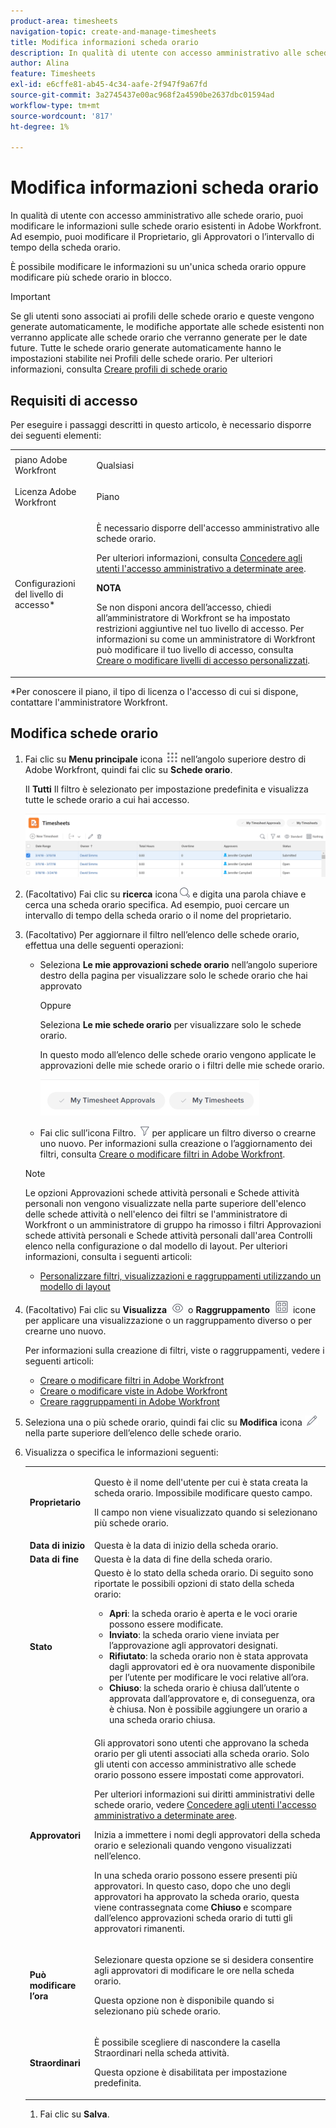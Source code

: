 ```yaml
---
product-area: timesheets
navigation-topic: create-and-manage-timesheets
title: Modifica informazioni scheda orario
description: In qualità di utente con accesso amministrativo alle schede orario, puoi modificare le informazioni sulle schede orario esistenti in Adobe Workfront. Ad esempio, puoi modificare il Proprietario, gli Approvatori o l’intervallo di tempo della scheda orario.
author: Alina
feature: Timesheets
exl-id: e6cffe81-ab45-4c34-aafe-2f947f9a67fd
source-git-commit: 3a2745437e00ac968f2a4590be2637dbc01594ad
workflow-type: tm+mt
source-wordcount: '817'
ht-degree: 1%

---
```


# Modifica informazioni scheda orario

In qualità di utente con accesso amministrativo alle schede orario, puoi modificare le informazioni sulle schede orario esistenti in Adobe Workfront. Ad esempio, puoi modificare il Proprietario, gli Approvatori o l’intervallo di tempo della scheda orario.

È possibile modificare le informazioni su un&#39;unica scheda orario oppure modificare più schede orario in blocco.

>[!IMPORTANT]
>
>Se gli utenti sono associati ai profili delle schede orario e queste vengono generate automaticamente, le modifiche apportate alle schede esistenti non verranno applicate alle schede orario che verranno generate per le date future. Tutte le schede orario generate automaticamente hanno le impostazioni stabilite nei Profili delle schede orario. Per ulteriori informazioni, consulta [Creare profili di schede orario](../create-and-manage-timesheets/create-timesheet-profiles.md)


## Requisiti di accesso

Per eseguire i passaggi descritti in questo articolo, è necessario disporre dei seguenti elementi:

<table style="table-layout:auto"> 
 <col> 
 <col> 
 <tbody> 
  <tr> 
   <td role="rowheader">piano Adobe Workfront</td> 
   <td> <p>Qualsiasi</p> </td> 
  </tr> 
  <tr> 
   <td role="rowheader">Licenza Adobe Workfront</td> 
   <td> <p>Piano </p> </td> 
  </tr> 
  <tr> 
   <td role="rowheader">Configurazioni del livello di accesso*</td> 
   <td> <p>È necessario disporre dell'accesso amministrativo alle schede orario. </p> <p>Per ulteriori informazioni, consulta <a href="../../administration-and-setup/add-users/configure-and-grant-access/grant-users-admin-access-certain-areas.md" class="MCXref xref">Concedere agli utenti l'accesso amministrativo a determinate aree</a>.</p> <p><b>NOTA</b>

Se non disponi ancora dell’accesso, chiedi all’amministratore di Workfront se ha impostato restrizioni aggiuntive nel tuo livello di accesso. Per informazioni su come un amministratore di Workfront può modificare il tuo livello di accesso, consulta <a href="../../administration-and-setup/add-users/configure-and-grant-access/create-modify-access-levels.md" class="MCXref xref">Creare o modificare livelli di accesso personalizzati</a>.</p> </td>
</tr> 
 </tbody> 
</table>

&#42;Per conoscere il piano, il tipo di licenza o l&#39;accesso di cui si dispone, contattare l&#39;amministratore Workfront.

## Modifica schede orario

1. Fai clic su **Menu principale** icona ![](assets/main-menu-icon.png) nell’angolo superiore destro di Adobe Workfront, quindi fai clic su **Schede orario**.

   Il **Tutti** Il filtro è selezionato per impostazione predefinita e visualizza tutte le schede orario a cui hai accesso.

   ![](assets/timesheet-list-one-timesheet-selected-nwe-350x70.png)

1. (Facoltativo) Fai clic su **ricerca** icona ![](assets/search-icon.png) e digita una parola chiave e cerca una scheda orario specifica. Ad esempio, puoi cercare un intervallo di tempo della scheda orario o il nome del proprietario.

1. (Facoltativo) Per aggiornare il filtro nell’elenco delle schede orario, effettua una delle seguenti operazioni:

   * Seleziona **Le mie approvazioni schede orario** nell’angolo superiore destro della pagina per visualizzare solo le schede orario che hai approvato

     Oppure

     Seleziona **Le mie schede orario** per visualizzare solo le schede orario.

     In questo modo all’elenco delle schede orario vengono applicate le approvazioni delle mie schede orario o i filtri delle mie schede orario.

     ![](assets/my-timesheet-approvals-my-timesheets-pills-on-timesheets-list-nwe-350x58.png)

   * Fai clic sull’icona Filtro. ![](assets/filter-nwepng.png) per applicare un filtro diverso o crearne uno nuovo. Per informazioni sulla creazione o l’aggiornamento dei filtri, consulta [Creare o modificare filtri in Adobe Workfront](../../reports-and-dashboards/reports/reporting-elements/create-filters.md).

   >[!NOTE]
   >
   >Le opzioni Approvazioni schede attività personali e Schede attività personali non vengono visualizzate nella parte superiore dell&#39;elenco delle schede attività o nell&#39;elenco dei filtri se l&#39;amministratore di Workfront o un amministratore di gruppo ha rimosso i filtri Approvazioni schede attività personali e Schede attività personali dall&#39;area Controlli elenco nella configurazione o dal modello di layout. Per ulteriori informazioni, consulta i seguenti articoli:
   >
   >   
   >   
   * [Personalizzare filtri, visualizzazioni e raggruppamenti utilizzando un modello di layout](../../administration-and-setup/customize-workfront/use-layout-templates/customize-fvg-list-controls-layout-template.md)
   >   
   >

1. (Facoltativo) Fai clic su **Visualizza** ![](assets/view-icon.png) o **Raggruppamento** ![](assets/grouping.png) icone per applicare una visualizzazione o un raggruppamento diverso o per crearne uno nuovo.

   Per informazioni sulla creazione di filtri, viste o raggruppamenti, vedere i seguenti articoli:

   * [Creare o modificare filtri in Adobe Workfront](../../reports-and-dashboards/reports/reporting-elements/create-filters.md)
   * [Creare o modificare viste in Adobe Workfront](../../reports-and-dashboards/reports/reporting-elements/create-edit-views.md)
   * [Creare raggruppamenti in Adobe Workfront](../../reports-and-dashboards/reports/reporting-elements/create-groupings.md)

1. Seleziona una o più schede orario, quindi fai clic su **Modifica** icona ![](assets/edit-icon.png) nella parte superiore dell’elenco delle schede orario.
1. Visualizza o specifica le informazioni seguenti:

   <table style="table-layout:auto"> 
    <col> 
    <col> 
    <tbody> 
     <tr> 
      <td role="rowheader"><strong>Proprietario</strong> </td> 
      <td> <p>Questo è il nome dell'utente per cui è stata creata la scheda orario. Impossibile modificare questo campo. </p> <p>Il campo non viene visualizzato quando si selezionano più schede orario. </p> </td> 
     </tr> 
     <tr> 
      <td role="rowheader"><strong>Data di inizio</strong> </td> 
      <td>Questa è la data di inizio della scheda orario.</td> 
     </tr> 
     <tr> 
      <td role="rowheader"><strong>Data di fine</strong> </td> 
      <td> Questa è la data di fine della scheda orario.</td> 
     </tr>
<tr> 
      <td role="rowheader"><strong>Stato</strong> </td> 
      <td> Questo è lo stato della scheda orario.
      Di seguito sono riportate le possibili opzioni di stato della scheda orario: 
      <ul><li><b>Apri</b>: la scheda orario è aperta e le voci orarie possono essere modificate.</li>
      <li><b>Inviato</b>: la scheda orario viene inviata per l’approvazione agli approvatori designati.</li>
      <li><b>Rifiutato</b>: la scheda orario non è stata approvata dagli approvatori ed è ora nuovamente disponibile per l’utente per modificare le voci relative all’ora.</li>
      <li><b>Chiuso</b>: la scheda orario è chiusa dall’utente o approvata dall’approvatore e, di conseguenza, ora è chiusa. Non è possibile aggiungere un orario a una scheda orario chiusa.</li>
   </td> 
     </tr> 
     <tr> 
      <td role="rowheader"><strong>Approvatori</strong> </td> 
      <td> <p>Gli approvatori sono utenti che approvano la scheda orario per gli utenti associati alla scheda orario. Solo gli utenti con accesso amministrativo alle schede orario possono essere impostati come approvatori. </p> <p>Per ulteriori informazioni sui diritti amministrativi delle schede orario, vedere <a href="../../administration-and-setup/add-users/configure-and-grant-access/grant-users-admin-access-certain-areas.md" class="MCXref xref">Concedere agli utenti l'accesso amministrativo a determinate aree</a>.</p> <p>Inizia a immettere i nomi degli approvatori della scheda orario e selezionali quando vengono visualizzati nell’elenco.</p> <p>In una scheda orario possono essere presenti più approvatori. In questo caso, dopo che uno degli approvatori ha approvato la scheda orario, questa viene contrassegnata come <strong>Chiuso</strong> e scompare dall’elenco approvazioni scheda orario di tutti gli approvatori rimanenti.</p> </td> 
     </tr> 
     <tr> 
      <td role="rowheader"><strong>Può modificare l’ora</strong> </td> 
      <td> <p>Selezionare questa opzione se si desidera consentire agli approvatori di modificare le ore nella scheda orario.</p> <p>Questa opzione non è disponibile quando si selezionano più schede orario. </p> </td> 
     </tr> 
     <tr data-mc-conditions=""> 
      <td role="rowheader"><span style="font-weight: bold;">Straordinari</span> </td> 
      <td> <p>È possibile scegliere di nascondere la casella Straordinari nella scheda attività.</p> <p>Questa opzione è disabilitata per impostazione predefinita.</p> </td> 
     </tr> 
    </tbody> 
   </table>

1. Fai clic su **Salva**.
